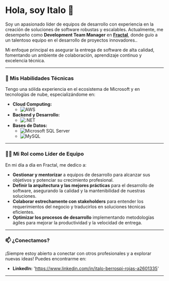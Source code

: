 # Hola, soy Italo 👋

Soy un apasionado líder de equipos de desarrollo con experiencia en la creación de soluciones de software robustas y escalables. Actualmente, me desempeño como **Development Team Manager** en **[Fractal]([https://fractal.ai/](https://www.fractal.com.pe/))**, donde guío a un talentoso equipo en el desarrollo de proyectos innovadores..

Mi enfoque principal es asegurar la entrega de software de alta calidad, fomentando un ambiente de colaboración, aprendizaje continuo y excelencia técnica.

---

### 🚀 Mis Habilidades Técnicas

Tengo una sólida experiencia en el ecosistema de Microsoft y en tecnologías de nube, especializándome en:

* **Cloud Computing:**
    * ![AWS](https://img.shields.io/badge/AWS-%23FF9900.svg?style=for-the-badge&logo=amazon-aws&logoColor=white)
* **Backend y Desarrollo:**
    * ![.NET](https://img.shields.io/badge/.NET-512BD4?style=for-the-badge&logo=dotnet&logoColor=white)
* **Bases de Datos:**
    * ![Microsoft SQL Server](https://img.shields.io/badge/Microsoft%20SQL%20Server-CC2927?style=for-the-badge&logo=microsoft-sql-server&logoColor=white)
    * ![MySQL](https://img.shields.io/badge/mysql-%2300f.svg?style=for-the-badge&logo=mysql&logoColor=white)

---

### 👨‍💻 Mi Rol como Líder de Equipo

En mi día a día en Fractal, me dedico a:

* **Gestionar y mentorizar** a equipos de desarrollo para alcanzar sus objetivos y potenciar su crecimiento profesional.
* **Definir la arquitectura y las mejores prácticas** para el desarrollo de software, asegurando la calidad y la mantenibilidad de nuestras soluciones.
* **Colaborar estrechamente con stakeholders** para entender los requerimientos del negocio y traducirlos en soluciones técnicas eficientes.
* **Optimizar los procesos de desarrollo** implementando metodologías ágiles para mejorar la productividad y la velocidad de entrega.

---

### 📫 ¿Conectamos?

¡Siempre estoy abierto a conectar con otros profesionales y a explorar nuevas ideas! Puedes encontrarme en:

* **LinkedIn:** 'https://www.linkedin.com/in/italo-berrospi-rojas-a2601335'

---
